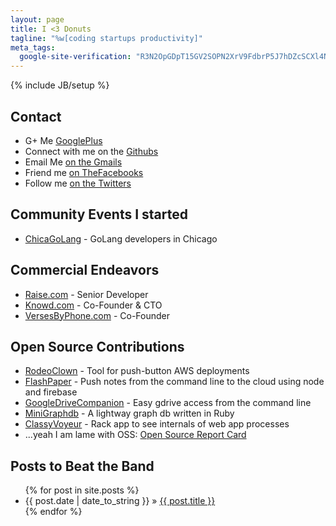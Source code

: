 ```yaml
---
layout: page
title: I <3 Donuts
tagline: "%w[coding startups productivity]"
meta_tags:
  google-site-verification: "R3N2OpGDpT15GV2SOPN2XrV9FdbrP5J7hDZcSCXl4NY"
---
```

{% include JB/setup %}

## Contact ##

+ G+ Me [GooglePlus](https://plus.google.com/110890498812490682676/posts "Google+")
+ Connect with me on the [Githubs](https://github.com/pricees/)
+ Email Me [on the Gmails](mailto:ted.price-devblog@gmail.com "Gmails")
+ Friend me [on TheFacebooks](https://www.facebook.com/tastethesteel "I gotta delete this thing")
+ Follow me [on the Twitters](http://twitter.com/priceted "I tweet less than I blog")

## Community Events I started ##

+ [ChicaGoLang](http://www.meetup.com/ChicaGoLang/) - GoLang developers in Chicago

## Commercial Endeavors ##

+ [Raise.com](http://raise.com) - Senior Developer
+ [Knowd.com](http://exchange.knowd.com) - Co-Founder & CTO
+ [VersesByPhone.com](http://versesbyphone.com) - Co-Founder

## Open Source Contributions ##

+ [RodeoClown](https://github.com/pricees/rodeo_clown) - Tool for push-button AWS deployments 
+ [FlashPaper](https://github.com/pricees/flash_paper) - Push notes from the
command line to the cloud
using node and firebase
+ [GoogleDriveCompanion](https://github.com/pricees/google-drive-companion) - Easy gdrive access from the command line
+ [MiniGraphdb](https://github.com/pricees/mini_graphdb "MiniGraphdb") - A lightway graph db written in Ruby
+ [ClassyVoyeur](https://github.com/pricees/classy_voyeur "Classy Voyeur") - Rack app to see internals of web app processes
+ ...yeah I am lame with OSS: [Open Source Report Card](http://osrc.dfm.io/pricees)

## Posts to Beat the Band ##

<ul class="posts">
  {% for post in site.posts %}
    <li><span>{{ post.date | date_to_string }}</span> &raquo; <a href="{{ BASE_PATH }}{{ post.url }}">{{ post.title }}</a></li>
  {% endfor %}
</ul>
